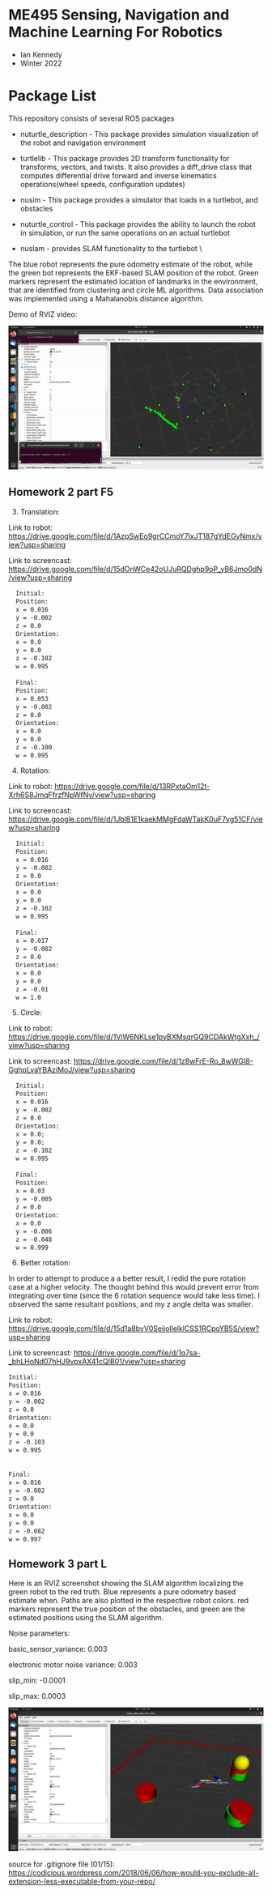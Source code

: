 # ME495 Sensing, Navigation and Machine Learning For Robotics
* Ian Kennedy
* Winter 2022



# Package List
This repository consists of several ROS packages

- nuturtle_description - This package provides simulation visualization of the robot and navigation environment

- turtlelib - This package provides 2D transform functionality for transforms, vectors, and twists. It also provides a diff_drive class that computes differential drive forward and inverse kinematics operations(wheel speeds, configuration updates)

- nusim - This package provides a simulator that loads in a turtlebot, and obstacles

- nuturtle_control - This package provides the ability to launch the robot in simulation, or run the same operations on an actual turtlebot

- nuslam - provides SLAM functionality to the turtlebot
\

The blue robot represents the pure odometry estimate of the robot, while the green bot represents the EKF-based SLAM position of the robot. Green markers represent the estimated location of landmarks in the environment, that are identified from clustering and circle ML algorithms. Data association was implemented using a Mahalanobis distance algorithm.

Demo of RVIZ video:

![alt-text](https://github.com/ianpkennedy/ROS_SLAM/blob/main/nuslam/slam_demo.gif)


## Homework 2 part F5

3) Translation:

Link to robot: https://drive.google.com/file/d/1AzpSwEo9grCCmoY7lxJT187gYdEGyNmx/view?usp=sharing
   
   Link to screencast: https://drive.google.com/file/d/15dOnWCe42oUJuRQDghp9oP_yB6Jmo0dN/view?usp=sharing
```
  Initial:
  Position: 
  x = 0.016
  y = -0.002
  z = 0.0
  Orientation:
  x = 0.0
  y = 0.0
  z = -0.102
  w = 0.995

  Final:
  Position:
  x = 0.053
  y = -0.002
  z = 0.0
  Orientation:
  x = 0.0
  y = 0.0
  z = -0.100
  w = 0.995
```

4) Rotation:

Link to robot: https://drive.google.com/file/d/13RPxtaOm12t-Xrh6S8JmqFfrzfNpWfNv/view?usp=sharing
   
   Link to screencast: https://drive.google.com/file/d/1Jbl81E1kaekMMgFdaWTakK0uF7vg51CF/view?usp=sharing
```
  Initial:
  Position:
  x = 0.016
  y = -0.002
  z = 0.0
  Orientation:
  x = 0.0
  y = 0.0
  z = -0.102
  w = 0.995

  Final:
  x = 0.017
  y = -0.002
  z = 0.0
  Orientation:
  x = 0.0
  y = 0.0
  z = -0.01
  w = 1.0
```

5) Circle:

  Link to robot: https://drive.google.com/file/d/1ViW6NKLse1pyBXMsqrGQ9CDAkWtgXxh_/view?usp=sharing
  
  Link to screencast: https://drive.google.com/file/d/1z8wFrE-Ro_8wWGI8-GghpLvaYBAziMoJ/view?usp=sharing

      Initial:
      Position: 
      x = 0.016
      y = -0.002
      z = 0.0
      Orientation:
      x = 0.0;
      y = 0.0;
      z = -0.102
      w = 0.995

      Final:
      Position:
      x = 0.03
      y = -0.005
      z = 0.0
      Orientation:
      x = 0.0
      y = -0.006
      z = -0.048
      w = 0.999
   


6) Better rotation:

  In order to attempt to produce a a better result, I redid the pure rotation case at a higher velocity. The thought behind this would prevent error from integrating over time (since the 6 rotation sequence would take less time). I observed  the same resultant positions, and my  z angle delta was smaller.
  
  Link to robot: https://drive.google.com/file/d/15d1a8byV0SeijollelklCSS1RCpoYB5S/view?usp=sharing
  
  Link to screencast: https://drive.google.com/file/d/1q7sa-_bhLHoNd07hHJ9vpxAX41cQIB01/view?usp=sharing

    Initial:
    Position:
    x = 0.016
    y = -0.002
    z = 0.0
    Orientation:
    x = 0.0
    y = 0.0
    z = -0.103
    w = 0.995


    Final:
    x = 0.016
    y = -0.002
    z = 0.0
    Orientation:
    x = 0.0
    y = 0.0
    z = -0.082
    w = 0.997


## Homework 3 part L

Here is an RVIZ screenshot showing the SLAM algorithm localizing the green robot to the red truth. Blue represents a pure odometry based estimate when. Paths are also plotted in the respective robot colors. red markers represent the true position of the obstacles, and green are the estimated positions using the SLAM algorithm.

Noise parameters:

basic_sensor_variance: 0.003

electronic motor noise variance: 0.003

slip_min: -0.0001

slip_max: 0.0003

![](nuslam/images/slam5.png)


























source for .gitignore file (01/15): https://codicious.wordpress.com/2018/06/06/how-would-you-exclude-all-extension-less-executable-from-your-repo/
